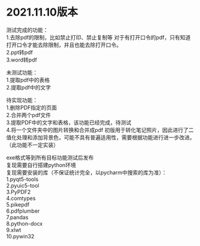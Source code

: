 # 2021.11.10版本  

测试完成的功能：  
1.去除pdf的限制，比如禁止打印、禁止复制等 对于有打开口令的pdf，只有知道打开口令才能去除限制，并且也能去除打开口令。  
2.ppt转pdf  
3.word转pdf

未测试功能：  
1.提取pdf中的表格  
2.提取pdf中的文字  

待实现功能：  
1.删除PDF指定的页面  
2.合并两个pdf文件  
3.提取PDF中的文字和表格，该功能已经完成，待测试  
4.将一个文件夹中的图片转换和合并成pdf 初版用于转化笔记照片，因此进行了二值化处理和添加背景色，可能不具有普遍适用性，需要根据功能进行进一步改进。（此功能不一定实装）  

exe格式等到所有目标功能测试后发布  
复现需要自行搭建python环境  
复现需要安装的库（不保证统计完全，以pycharm中搜索的库为准）：  
1.pyqt5-tools  
2.pyuic5-tool  
3.PyPDF2  
4.comtypes  
5.pikepdf  
6.pdfplumber  
7.pandas  
8.python-docx   
9.xlwt  
10.pywin32  

